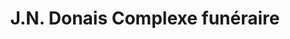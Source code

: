 ---
title: "J.N. Donais Complexe funéraire"
url: /drummondville/j-n-donais-complexe-funeraire/
shop: funeral directors
---